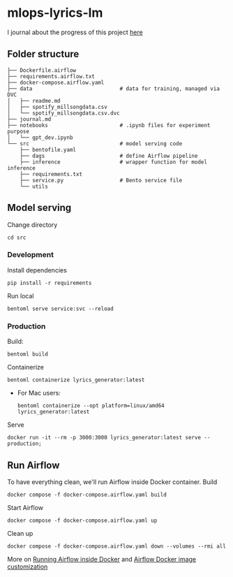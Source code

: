 # mlops-lyrics-lm

I journal about the progress of this project [here](journal.md)

## Folder structure
```
├── Dockerfile.airflow
├── requirements.airflow.txt
├── docker-compose.airflow.yaml
├── data                            # data for training, managed via DVC
│   ├── readme.md
│   ├── spotify_millsongdata.csv
│   └── spotify_millsongdata.csv.dvc
├── journal.md
├── notebooks                       # .ipynb files for experiment purpose
│   └── gpt_dev.ipynb
└── src                             # model serving code
    ├── bentofile.yaml
    ├── dags                        # define Airflow pipeline
    ├── inference                   # wrapper function for model inference
    ├── requirements.txt
    ├── service.py                  # Bento service file
    └── utils
```

## Model serving
Change directory
```
cd src
```
### Development
Install dependencies
```
pip install -r requirements
```

Run local
```
bentoml serve service:svc --reload
```

### Production
Build: 
```
bentoml build
```

Containerize
```
bentoml containerize lyrics_generator:latest
```
- For Mac users: 
    ```
    bentoml containerize --opt platform=linux/amd64 lyrics_generator:latest
    ```

Serve
```
docker run -it --rm -p 3000:3000 lyrics_generator:latest serve --production;
```

## Run Airflow
To have everything clean, we'll run Airflow inside Docker container.
Build
```
docker compose -f docker-compose.airflow.yaml build
```

Start Airflow
```
docker compose -f docker-compose.airflow.yaml up
```

Clean up
```
docker compose -f docker-compose.airflow.yaml down --volumes --rmi all
```

More on [Running Airflow inside Docker](https://airflow.apache.org/docs/apache-airflow/stable/howto/docker-compose/index.html) and [Airflow Docker image customization](https://airflow.apache.org/docs/docker-stack/build.html#building-the-image)